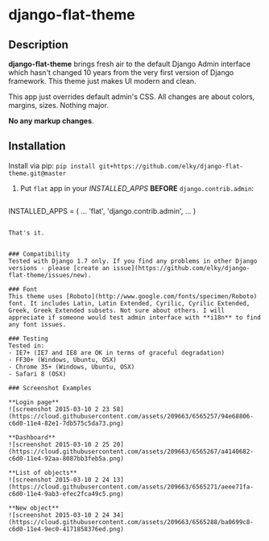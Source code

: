 # django-flat-theme

## Description

**django-flat-theme** brings fresh air to the default Django Admin interface which hasn't changed 10 years from the very first version of Django framework. This theme just makes UI modern and clean.

This app just overrides default admin's CSS. All changes are about colors, margins, sizes. Nothing major.

**No any markup changes**.

## Installation
Install via pip: ```pip install git+https://github.com/elky/django-flat-theme.git@master```


1. Put ```flat``` app in your *INSTALLED_APPS* **BEFORE** ```django.contrib.admin```:

    ```
INSTALLED_APPS = (
        ...
        'flat',
        'django.contrib.admin',
        ...
)
```

That's it.


### Compatibility
Tested with Django 1.7 only. If you find any problems in other Django versions - please [create an issue](https://github.com/elky/django-flat-theme/issues/new).

### Font
This theme uses [Roboto](http://www.google.com/fonts/specimen/Roboto) font. It includes Latin, Latin Extended, Cyrilic, Cyrilic Extended, Greek, Greek Extended subsets. Not sure about others. I will appreciate if someone would test admin interface with **i18n** to find any font issues.

### Testing
Tested in:
- IE7+ (IE7 and IE8 are OK in terms of graceful degradation)
- FF30+ (Windows, Ubuntu, OSX)
- Chrome 35+ (Windows, Ubuntu, OSX)
- Safari 8 (OSX)

### Screenshot Examples

**Login page**
![screenshot 2015-03-10 2 23 58](https://cloud.githubusercontent.com/assets/209663/6565257/94e68806-c6d0-11e4-82e1-7db575c5da73.png)

**Dashboard**
![screenshot 2015-03-10 2 25 20](https://cloud.githubusercontent.com/assets/209663/6565267/a4140682-c6d0-11e4-92aa-8087bb3feb5a.png)

**List of objects**
![screenshot 2015-03-10 2 24 13](https://cloud.githubusercontent.com/assets/209663/6565271/aeee71fa-c6d0-11e4-9ab3-efec2fca49c5.png)

**New object**
![screenshot 2015-03-10 2 24 34](https://cloud.githubusercontent.com/assets/209663/6565288/ba0699c8-c6d0-11e4-9ec0-4171858376ed.png)


